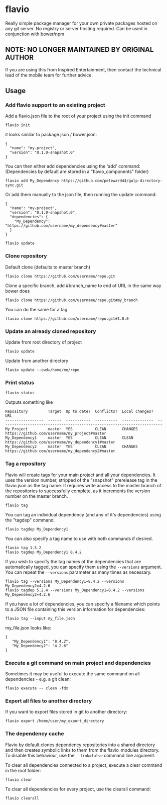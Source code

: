 # flavio
Really simple package manager for your own private packages hosted on any git server. No registry or server hosting required. Can be used in conjunction with bower/npm

## NOTE: NO LONGER MAINTAINED BY ORIGINAL AUTHOR
If you are using this from Inspired Entertainment, then contact the technical lead of the mobile team for further advice.

## Usage

### Add flavio support to an existing project

Add a flavio.json file to the root of your project using the init command

```
flavio init
```

it looks similar to package.json / bower.json:

```
{
  "name": "my-project",
  "version": "0.1.0-snapshot.0"
}
```

You can then either add dependencies using the 'add' command: (Dependencies by default are stored in a "flavio_components" folder)

```
flavio add My_Dependency https://github.com/peteward44/gulp-directory-sync.git
```

Or add them manually to the json file, then running the update command:

```
{
  "name": "my-project",
  "version": "0.1.0-snapshot.0",
  "dependencies": {
    "My_Dependency": "https://github.com/username/my_dependency#master"
  }
}
```

```
flavio update
```

### Clone repository

Default clone (defaults to master branch)

```
flavio clone https://github.com/username/repo.git
```

Clone a specific branch, add #branch_name to end of URL in the same way bower does

```
flavio clone https://github.com/username/repo.git#my_branch
```

You can do the same for a tag

```
flavio clone https://github.com/username/repo.git#1.0.0
```

### Update an already cloned repository

Update from root directory of project

```
flavio update
```

Update from another directory

```
flavio update --cwd=/home/me/repo
```

### Print status

```
flavio status
```

Outputs something like

```
Repository         Target  Up to date?  Conflicts?  Local changes?  URL
-----------------  ------  -----------  ----------  --------------  ------------------------------------------------------------------------
My_Project         master  YES          CLEAN       CHANGES         https://github.com/username/my_project#master
My_Dependency1     master  YES          CLEAN       CLEAN           https://github.com/username/my_dependency1#master
My_Dependency2     master  YES          CLEAN       CHANGES         https://github.com/username/my_dependency2#master
```

### Tag a repository

Flavio will create tags for your main project and all your dependencies. It uses the version number, stripped of the "snapshot" prerelease tag in the flavio.json as the tag name.
It requires write access to the master branch of the repositories to successfully complete, as it increments the version number on the master branch.

```
flavio tag
```

You can tag an individual dependency (and any of it's dependencies) using the "tagdep" command.

```
flavio tagdep My_Dependency1
```

You can also specify a tag name to use with both commands if desired.

```
flavio tag 1.5.2
flavio tagdep My_Dependency1 8.4.2
```

If you wish to specify the tag names of the dependencies that are automatically tagged, you can specify them using the ```--versions``` argument. You can repeat the ```--versions``` parameter as many times as necessary.

```
flavio tag --versions My_Dependency1=8.4.2 --versions My_Dependency2=4.2.6
flavio tagdep 5.2.4 --versions My_Dependency1=8.4.2 --versions My_Dependency2=4.2.6
```

If you have a lot of dependencies, you can specify a filename which points to a JSON file containing this version information for dependencies:

```
flavio tag --input my_file.json
```

my_file.json looks like:

```
{
   "My_Dependency1": "8.4.2",
   "My_Dependency2": "4.2.6"
}
```

### Execute a git command on main project and dependencies

Sometimes it may be useful to execute the same command on all dependencies - e.g. a git clean:

```
flavio execute -- clean -fdx
```

### Export all files to another directory

If you want to export files stored in git to another directory:

```
flavio export /home/user/my_export_directory
```

### The dependency cache

Flavio by default clones dependency repositories into a shared directory and then creates symbolic links to them from the flavio_modules directory. To disable this behaviour, use the ```--link=false``` command line argument.

To clear all dependencies connected to a project, execute a clear command in the root folder:
```
flavio clear
```

To clear all dependencies for every project, use the clearall command:
```
flavio clearall
```

